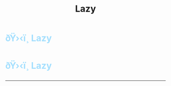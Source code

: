 ﻿---
lang: en-US
title: Lazy
prev: Flash
next: Loyal
---
# <font color=#a4dffe>ðŸ›‹ï¸ <b>Lazy</b></font> <Badge text="Helpful" type="tip" vertical="middle"/>
# <font color=#a4dffe>ðŸ›‹ï¸ <b>Lazy</b></font> <Badge text="Helpful" type="tip" vertical="middle"/>
---


